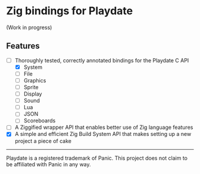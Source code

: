 # Zig bindings for Playdate

(Work in progress)

## Features

- [ ] Thoroughly tested, correctly annotated bindings for the Playdate C API
  - [x] System
  - [ ] File
  - [ ] Graphics
  - [ ] Sprite
  - [ ] Display
  - [ ] Sound
  - [ ] Lua
  - [ ] JSON
  - [ ] Scoreboards
- [ ] A Ziggified wrapper API that enables better use of Zig language features
- [x] A simple and efficient Zig Build System API that makes setting up a new project a piece of cake

---

Playdate is a registered trademark of Panic. This project does not claim to be affiliated with Panic in any way.
